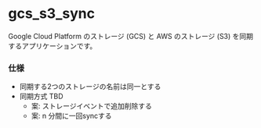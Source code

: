 # gcs_s3_sync

Google Cloud Platform のストレージ (GCS) と AWS のストレージ (S3) を同期するアプリケーションです。

### 仕様

- 同期する2つのストレージの名前は同一とする
- 同期方式 TBD
    - 案: ストレージイベントで追加削除する
    - 案: n 分間に一回syncする
